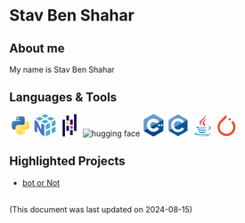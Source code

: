 <!-- markdownlint-disable MD033 MD041-->

<div >
<h1>
Stav Ben Shahar
</h1>
<div >

<h2>
About me
</h2>
My name is Stav Ben Shahar
</div>
<div >
<h2>
Languages & Tools
</h2>
<img src="https://raw.githubusercontent.com/devicons/devicon/master/icons/python/python-original.svg" width="40" height="40" alt="python" />
<img src="https://raw.githubusercontent.com/devicons/devicon/master/icons/numpy/numpy-original.svg" width="40" height="40" alt="numpy" />
<img src="https://raw.githubusercontent.com/devicons/devicon/master/icons/pandas/pandas-original.svg" width="40" height="40" alt="pandas" />
<img src="https://huggingface.co/front/assets/huggingface_logo-noborder.svg" width="40" height="40" alt="hugging face" />
<img src="https://raw.githubusercontent.com/devicons/devicon/master/icons/cplusplus/cplusplus-original.svg" width="40" height="40" alt="cplusplus" />
<img src="https://raw.githubusercontent.com/devicons/devicon/master/icons/c/c-original.svg" width="40" height="40" alt="c" />
<img src="https://raw.githubusercontent.com/devicons/devicon/master/icons/java/java-original.svg" width="40" height="40" alt="java" />
<img src="https://raw.githubusercontent.com/devicons/devicon/master/icons/pytorch/pytorch-original.svg" width="40" height="40" alt="pytorch" />
</div>
<div >
<h2>
Highlighted Projects
</h2>
<ul>
<li>
	<a href="https://www.github.com/danielnachumdev/quickpub](https://github.com/stavBenShahar/Bot-or-Not" >
bot or Not</a>


</li>
</ul>
</div>
</br>
(This document was last updated on 2024-08-15)
</div>
